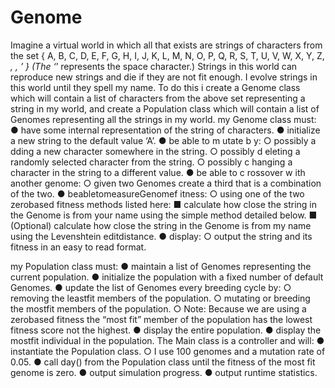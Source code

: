 # Genome

Imagine a virtual world in which all that exists are strings of characters from the set
{ A, B, C, D, E, F, G, H, I, J, K, L, M, N, O, P, Q, R, S, T, U, V, W, X, Y, Z, _, ­, ’ }
(The ‘_’ represents the space character.) Strings in this world can reproduce new strings and die if they are not fit enough. I evolve strings in this world until they spell my name. To do this i create a Genome class which will contain a list of characters from the above set representing a string in my world, and create a Population class which will contain a list of Genomes representing all the strings in my world.
my Genome class must:
● have some internal representation of the string of characters.
● initialize a new string to the default value ‘A’.
● be able to m utate b y:
○ possibly a dding a new character somewhere in the string.
○ possibly d eleting a randomly selected character from the string.
○ possibly c hanging a character in the string to a different value.
● be able to c rossover w ith another genome:
○ given two Genomes create a third that is a combination of the two.
● beabletomeasureGenomef itness: 
○ using one of the two zero­based fitness methods listed here:
■ calculate how close the string in the Genome is from your name using the simple method detailed below.
■ (Optional) calculate how close the string in the Genome is from my name using the Levenshtein edit­distance.
● display:
○ output the string and its fitness in an easy to read format.
 
my Population class must:
● maintain a list of Genomes representing the current population.
● initialize the population with a fixed number of default Genomes.
● update the list of Genomes every breeding cycle by:
○ removing the least­fit members of the population.
○ mutating or breeding the most­fit members of the population.
○ Note: Because we are using a zero­based fitness the “most fit” member of the
population has the lowest fitness score not the highest.
● display the entire population.
● display the most­fit individual in the population.
The Main class is a controller and will:
● instantiate the Population class.
○ I use 100 genomes and a mutation rate of 0.05.
● call day() from the Population class until the fitness of the most fit genome is zero.
● output simulation progress.
● output runtime statistics.
